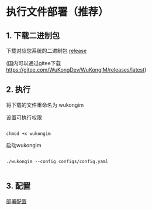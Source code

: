 
# 执行文件部署（推荐）

## 1. 下载二进制包

下载对应您系统的二进制包 [release](https://github.com/WuKongIM/WuKongIM/releases/latest)

(国内可以通过gitee下载 https://gitee.com/WuKongDev/WuKongIM/releases/latest)

## 2. 执行

将下载的文件重命名为 wukongim

设置可执行权限

```shell

chmod +x wukongim

```

启动wukongim

```shell

./wukongim --config configs/config.yaml


```



## 3. 配置

[部署配置](/guide/deploy-config)